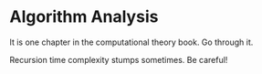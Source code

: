 # Algorithm Analysis

It is one chapter in the computational theory book. Go through it.

Recursion time complexity stumps sometimes. Be careful!